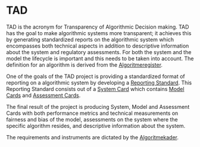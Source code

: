 # TAD

TAD is the acronym for Transparency of Algorithmic Decision making. TAD has the goal to make algorithmic
systems more transparent; it achieves this by generating standardized reports on the algorithmic system which
encompasses both technical aspects in addition to descriptive information about the system and regulatory assessments.
For both the system and the model the lifecycle is important and this needs to be taken into account. The definition
for an algorithm is derived from the [Algoritmeregister](https://algoritmes.overheid.nl/nl/footer/over-algoritmes).

One of the goals of the TAD project is providing a standardized format of reporting on a algorithmic
system by developing a [Reporting Standard](reporting-standard/index.md). This Reporting Standard consists out of a
[System Card](reporting-standard/index.md#system_card) which contains
[Model Cards](reporting-standard/index.md#model_card) and
[Assessment Cards](reporting-standard/index.md#assessment_card).

The final result of the project is producing System, Model and Assessment Cards with both performance metrics
and technical measurements on fairness and bias of the model, assessments on the system where the specific
algorithm resides, and descriptive information about the system.

The requirements and instruments are dictated by the [Algoritmekader](https://minbzk.github.io/Algoritmekader/).
